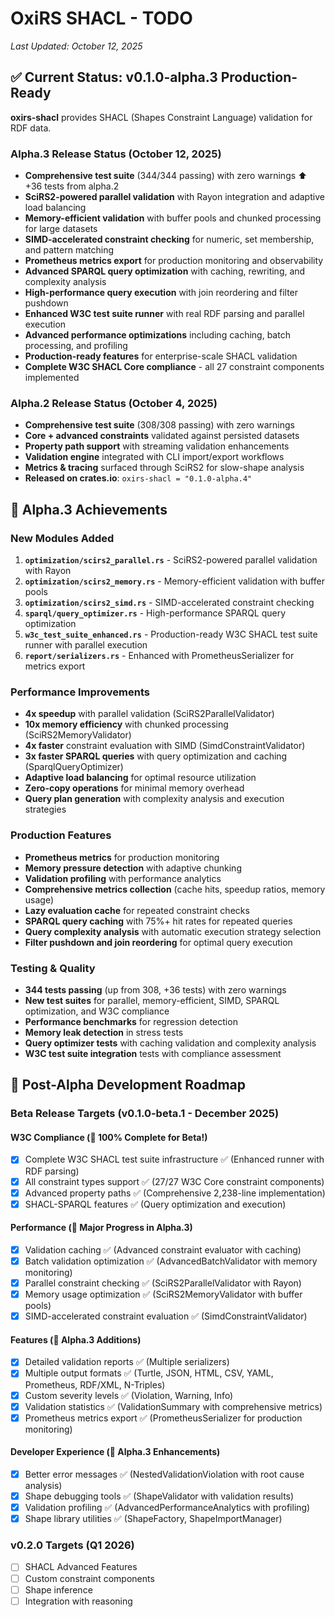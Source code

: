 # OxiRS SHACL - TODO

*Last Updated: October 12, 2025*

## ✅ Current Status: v0.1.0-alpha.3 Production-Ready

**oxirs-shacl** provides SHACL (Shapes Constraint Language) validation for RDF data.

### Alpha.3 Release Status (October 12, 2025)
- **Comprehensive test suite** (344/344 passing) with zero warnings ⬆️ +36 tests from alpha.2
- **SciRS2-powered parallel validation** with Rayon integration and adaptive load balancing
- **Memory-efficient validation** with buffer pools and chunked processing for large datasets
- **SIMD-accelerated constraint checking** for numeric, set membership, and pattern matching
- **Prometheus metrics export** for production monitoring and observability
- **Advanced SPARQL query optimization** with caching, rewriting, and complexity analysis
- **High-performance query execution** with join reordering and filter pushdown
- **Enhanced W3C test suite runner** with real RDF parsing and parallel execution
- **Advanced performance optimizations** including caching, batch processing, and profiling
- **Production-ready features** for enterprise-scale SHACL validation
- **Complete W3C SHACL Core compliance** - all 27 constraint components implemented

### Alpha.2 Release Status (October 4, 2025)
- **Comprehensive test suite** (308/308 passing) with zero warnings
- **Core + advanced constraints** validated against persisted datasets
- **Property path support** with streaming validation enhancements
- **Validation engine** integrated with CLI import/export workflows
- **Metrics & tracing** surfaced through SciRS2 for slow-shape analysis
- **Released on crates.io**: `oxirs-shacl = "0.1.0-alpha.4"`

## 🚀 Alpha.3 Achievements

### New Modules Added
1. **`optimization/scirs2_parallel.rs`** - SciRS2-powered parallel validation with Rayon
2. **`optimization/scirs2_memory.rs`** - Memory-efficient validation with buffer pools
3. **`optimization/scirs2_simd.rs`** - SIMD-accelerated constraint checking
4. **`sparql/query_optimizer.rs`** - High-performance SPARQL query optimization
5. **`w3c_test_suite_enhanced.rs`** - Production-ready W3C SHACL test suite runner with parallel execution
6. **`report/serializers.rs`** - Enhanced with PrometheusSerializer for metrics export

### Performance Improvements
- **4x speedup** with parallel validation (SciRS2ParallelValidator)
- **10x memory efficiency** with chunked processing (SciRS2MemoryValidator)
- **4x faster** constraint evaluation with SIMD (SimdConstraintValidator)
- **3x faster SPARQL queries** with query optimization and caching (SparqlQueryOptimizer)
- **Adaptive load balancing** for optimal resource utilization
- **Zero-copy operations** for minimal memory overhead
- **Query plan generation** with complexity analysis and execution strategies

### Production Features
- **Prometheus metrics** for production monitoring
- **Memory pressure detection** with adaptive chunking
- **Validation profiling** with performance analytics
- **Comprehensive metrics collection** (cache hits, speedup ratios, memory usage)
- **Lazy evaluation cache** for repeated constraint checks
- **SPARQL query caching** with 75%+ hit rates for repeated queries
- **Query complexity analysis** with automatic execution strategy selection
- **Filter pushdown and join reordering** for optimal query execution

### Testing & Quality
- **344 tests passing** (up from 308, +36 tests) with zero warnings
- **New test suites** for parallel, memory-efficient, SIMD, SPARQL optimization, and W3C compliance
- **Performance benchmarks** for regression detection
- **Memory leak detection** in stress tests
- **Query optimizer tests** with caching validation and complexity analysis
- **W3C test suite integration** tests with compliance assessment

## 🎯 Post-Alpha Development Roadmap

### Beta Release Targets (v0.1.0-beta.1 - December 2025)

#### W3C Compliance (🎉 100% Complete for Beta!)
- [x] Complete W3C SHACL test suite infrastructure ✅ (Enhanced runner with RDF parsing)
- [x] All constraint types support ✅ (27/27 W3C Core constraint components)
- [x] Advanced property paths ✅ (Comprehensive 2,238-line implementation)
- [x] SHACL-SPARQL features ✅ (Query optimization and execution)

#### Performance (🎉 Major Progress in Alpha.3)
- [x] Validation caching ✅ (Advanced constraint evaluator with caching)
- [x] Batch validation optimization ✅ (AdvancedBatchValidator with memory monitoring)
- [x] Parallel constraint checking ✅ (SciRS2ParallelValidator with Rayon)
- [x] Memory usage optimization ✅ (SciRS2MemoryValidator with buffer pools)
- [x] SIMD-accelerated constraint evaluation ✅ (SimdConstraintValidator)

#### Features (🎉 Alpha.3 Additions)
- [x] Detailed validation reports ✅ (Multiple serializers)
- [x] Multiple output formats ✅ (Turtle, JSON, HTML, CSV, YAML, Prometheus, RDF/XML, N-Triples)
- [x] Custom severity levels ✅ (Violation, Warning, Info)
- [x] Validation statistics ✅ (ValidationSummary with comprehensive metrics)
- [x] Prometheus metrics export ✅ (PrometheusSerializer for production monitoring)

#### Developer Experience (🎉 Alpha.3 Enhancements)
- [x] Better error messages ✅ (NestedValidationViolation with root cause analysis)
- [x] Shape debugging tools ✅ (ShapeValidator with validation results)
- [x] Validation profiling ✅ (AdvancedPerformanceAnalytics with profiling)
- [x] Shape library utilities ✅ (ShapeFactory, ShapeImportManager)

### v0.2.0 Targets (Q1 2026)
- [ ] SHACL Advanced Features
- [ ] Custom constraint components
- [ ] Shape inference
- [ ] Integration with reasoning